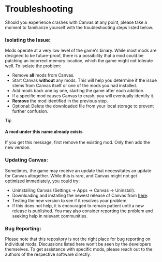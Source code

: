 # Troubleshooting

Should you experience crashes with Canvas at any point, please take a moment to familiarize yourself with the troubleshooting steps listed below.

### Isolating the Issue:

Mods operate at a very low level of the game's binary. While most mods are designed to be future-proof, there is a possibility that a mod could be patching an incorrect memory location, which the game might not tolerate well. To isolate the problem:

- Remove **all** mods from Canvas.
- Start Canvas **without** any mods. This will help you determine if the issue stems from Canvas itself or one of the mods you had installed.
- Add mods back one by one, starting the game after each addition.
- If a specific mod causes Canvas to crash, you will eventually identify it.
- **Remove** the mod identified in the previous step.
- Optional: Delete the downloaded file from your local storage to prevent further confusion.

> [!TIP]
> #### A mod under this name already exists
> If you get this message, first remove the existing mod. Only then add the new version.

### Updating Canvas:

Sometimes, the game may receive an update that necessitates an update for Canvas altogether. While this is rare, and Canvas might not get optimized immediately, you could try:

- Uninstalling Canvas (Settings -> Apps -> Canvas -> Uninstall).
- Downloading and installing the newest release of Canvas from [here](https://github.com/RomanChamelo/Canvas-Open-Source/releases).
- Testing the new version to see if it resolves your problem.
- If this does not help, it is encouraged to remain patient until a new release is published. You may also consider reporting the problem and seeking help in relevant communities.

### Bug Reporting:

Please note that this repository is not the right place for bug reporting on individual mods. Discussions listed here won’t be seen by the developers themselves. To get assistance with specific mods, please reach out to the authors of the respective software directly.
